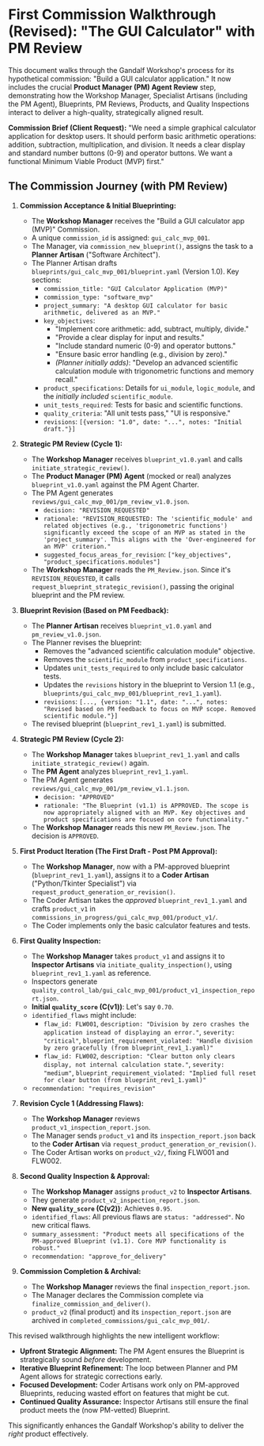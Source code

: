 # First Commission Walkthrough (Revised): "The GUI Calculator" with PM Review

This document walks through the Gandalf Workshop's process for its hypothetical commission: "Build a GUI calculator application." It now includes the crucial **Product Manager (PM) Agent Review** step, demonstrating how the Workshop Manager, Specialist Artisans (including the PM Agent), Blueprints, PM Reviews, Products, and Quality Inspections interact to deliver a high-quality, strategically aligned result.

**Commission Brief (Client Request):** "We need a simple graphical calculator application for desktop users. It should perform basic arithmetic operations: addition, subtraction, multiplication, and division. It needs a clear display and standard number buttons (0-9) and operator buttons. We want a functional Minimum Viable Product (MVP) first."

## The Commission Journey (with PM Review)

1.  **Commission Acceptance & Initial Blueprinting:**
    *   The **Workshop Manager** receives the "Build a GUI calculator app (MVP)" Commission.
    *   A unique `commission_id` is assigned: `gui_calc_mvp_001`.
    *   The Manager, via `commission_new_blueprint()`, assigns the task to a **Planner Artisan** ("Software Architect").
    *   The Planner Artisan drafts `blueprints/gui_calc_mvp_001/blueprint.yaml` (Version 1.0). Key sections:
        *   `commission_title: "GUI Calculator Application (MVP)"`
        *   `commission_type: "software_mvp"`
        *   `project_summary: "A desktop GUI calculator for basic arithmetic, delivered as an MVP."`
        *   `key_objectives`:
            *   "Implement core arithmetic: add, subtract, multiply, divide."
            *   "Provide a clear display for input and results."
            *   "Include standard numeric (0-9) and operator buttons."
            *   "Ensure basic error handling (e.g., division by zero)."
            *   *(Planner initially adds)*: "Develop an advanced scientific calculation module with trigonometric functions and memory recall."
        *   `product_specifications`: Details for `ui_module`, `logic_module`, and the *initially included* `scientific_module`.
        *   `unit_tests_required`: Tests for basic and scientific functions.
        *   `quality_criteria`: "All unit tests pass," "UI is responsive."
        *   `revisions`: `[{version: "1.0", date: "...", notes: "Initial draft."}]`

2.  **Strategic PM Review (Cycle 1):**
    *   The **Workshop Manager** receives `blueprint_v1.0.yaml` and calls `initiate_strategic_review()`.
    *   The **Product Manager (PM) Agent** (mocked or real) analyzes `blueprint_v1.0.yaml` against the PM Agent Charter.
    *   The PM Agent generates `reviews/gui_calc_mvp_001/pm_review_v1.0.json`.
        *   `decision: "REVISION_REQUESTED"`
        *   `rationale: "REVISION_REQUESTED: The 'scientific_module' and related objectives (e.g., 'trigonometric functions') significantly exceed the scope of an MVP as stated in the 'project_summary'. This aligns with the 'Over-engineered for an MVP' criterion."`
        *   `suggested_focus_areas_for_revision`: `["key_objectives", "product_specifications.modules"]`
    *   The **Workshop Manager** reads the `PM_Review.json`. Since it's `REVISION_REQUESTED`, it calls `request_blueprint_strategic_revision()`, passing the original blueprint and the PM review.

3.  **Blueprint Revision (Based on PM Feedback):**
    *   The **Planner Artisan** receives `blueprint_v1.0.yaml` and `pm_review_v1.0.json`.
    *   The Planner revises the blueprint:
        *   Removes the "advanced scientific calculation module" objective.
        *   Removes the `scientific_module` from `product_specifications`.
        *   Updates `unit_tests_required` to only include basic calculator tests.
        *   Updates the `revisions` history in the blueprint to Version 1.1 (e.g., `blueprints/gui_calc_mvp_001/blueprint_rev1_1.yaml`).
        *   `revisions`: `[..., {version: "1.1", date: "...", notes: "Revised based on PM feedback to focus on MVP scope. Removed scientific module."}]`
    *   The revised blueprint (`blueprint_rev1_1.yaml`) is submitted.

4.  **Strategic PM Review (Cycle 2):**
    *   The **Workshop Manager** takes `blueprint_rev1_1.yaml` and calls `initiate_strategic_review()` again.
    *   The **PM Agent** analyzes `blueprint_rev1_1.yaml`.
    *   The PM Agent generates `reviews/gui_calc_mvp_001/pm_review_v1.1.json`.
        *   `decision: "APPROVED"`
        *   `rationale: "The Blueprint (v1.1) is APPROVED. The scope is now appropriately aligned with an MVP. Key objectives and product specifications are focused on core functionality."`
    *   The **Workshop Manager** reads this new `PM_Review.json`. The decision is `APPROVED`.

5.  **First Product Iteration (The First Draft - Post PM Approval):**
    *   The **Workshop Manager**, now with a PM-approved blueprint (`blueprint_rev1_1.yaml`), assigns it to a **Coder Artisan** ("Python/Tkinter Specialist") via `request_product_generation_or_revision()`.
    *   The Coder Artisan takes the *approved* `blueprint_rev1_1.yaml` and crafts `product_v1` in `commissions_in_progress/gui_calc_mvp_001/product_v1/`.
    *   The Coder implements only the basic calculator features and tests.

6.  **First Quality Inspection:**
    *   The **Workshop Manager** takes `product_v1` and assigns it to **Inspector Artisans** via `initiate_quality_inspection()`, using `blueprint_rev1_1.yaml` as reference.
    *   Inspectors generate `quality_control_lab/gui_calc_mvp_001/product_v1_inspection_report.json`.
    *   **Initial `quality_score` (C(v1))**: Let's say `0.70`.
    *   `identified_flaws` might include:
        *   `flaw_id: FLW001`, `description: "Division by zero crashes the application instead of displaying an error."`, `severity: "critical"`, `blueprint_requirement_violated: "Handle division by zero gracefully (from blueprint_rev1_1.yaml)"`
        *   `flaw_id: FLW002`, `description: "Clear button only clears display, not internal calculation state."`, `severity: "medium"`, `blueprint_requirement_violated: "Implied full reset for clear button (from blueprint_rev1_1.yaml)"`
    *   `recommendation: "requires_revision"`

7.  **Revision Cycle 1 (Addressing Flaws):**
    *   The **Workshop Manager** reviews `product_v1_inspection_report.json`.
    *   The Manager sends `product_v1` and its `inspection_report.json` back to the **Coder Artisan** via `request_product_generation_or_revision()`.
    *   The Coder Artisan works on `product_v2/`, fixing FLW001 and FLW002.

8.  **Second Quality Inspection & Approval:**
    *   The **Workshop Manager** assigns `product_v2` to **Inspector Artisans**.
    *   They generate `product_v2_inspection_report.json`.
    *   **New `quality_score` (C(v2))**: Achieves `0.95`.
    *   `identified_flaws`: All previous flaws are `status: "addressed"`. No new critical flaws.
    *   `summary_assessment: "Product meets all specifications of the PM-approved Blueprint (v1.1). Core MVP functionality is robust."`
    *   `recommendation: "approve_for_delivery"`

9.  **Commission Completion & Archival:**
    *   The **Workshop Manager** reviews the final `inspection_report.json`.
    *   The Manager declares the Commission complete via `finalize_commission_and_deliver()`.
    *   `product_v2` (final product) and its `inspection_report.json` are archived in `completed_commissions/gui_calc_mvp_001/`.

This revised walkthrough highlights the new intelligent workflow:
*   **Upfront Strategic Alignment:** The PM Agent ensures the Blueprint is strategically sound *before* development.
*   **Iterative Blueprint Refinement:** The loop between Planner and PM Agent allows for strategic corrections early.
*   **Focused Development:** Coder Artisans work only on PM-approved Blueprints, reducing wasted effort on features that might be cut.
*   **Continued Quality Assurance:** Inspector Artisans still ensure the final product meets the (now PM-vetted) Blueprint.

This significantly enhances the Gandalf Workshop's ability to deliver the *right* product effectively.
